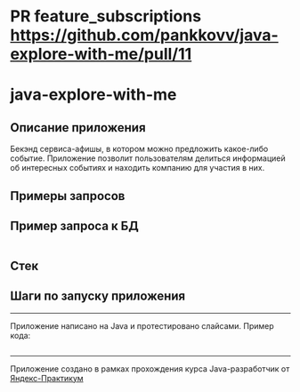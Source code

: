 # PR feature_subscriptions https://github.com/pankkovv/java-explore-with-me/pull/11
# java-explore-with-me
## Описание приложения
Бекэнд сервиса-афишы, в котором можно предложить какое-либо событие.
Приложение позволит пользователям делиться информацией об интересных событиях и находить компанию для участия в них.
## Примеры запросов

## Пример запроса к БД
```postgreSQL
```
## Стек

## Шаги по запуску приложения

----
Приложение написано на Java и протестировано слайсами. Пример кода:
```java
```
----
Приложение создано в рамках прохождения курса Java-разработчик от [Яндекс-Практикум](https://practicum.yandex.ru/java-developer/ "Тут учат Java!") 


